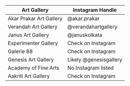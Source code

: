 | Art Gallery              | Instagram Handle         |
|--------------------------|--------------------------|
| Akar Prakar Art Gallery  | @akar.prakar             |
| Verandah Art Gallery     | @verandahartgallery      |
| Janus Art Gallery        | @januskolkata            |
| Experimenter Gallery     | Check on Instagram       |
| Galerie 88              | Check on Instagram       |
| Genesis Art Gallery      | Likely @genesisgallery   |
| Academy of Fine Arts     | No Instagram listed      |
| Aakriti Art Gallery      | Check on Instagram       |
